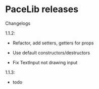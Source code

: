 # PaceLib releases

Changelogs

1.1.2:

- Refactor, add setters, getters for props

- Use default constructors/destructors

- Fix TextInput not drawing input

1.1.3:

- todo
